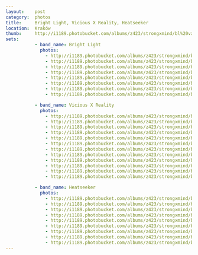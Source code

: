 ```yaml
---
layout:    post
category:  photos
title:     Bright Light, Vicious X Reality, Heatseeker
location:  Kraków
thumb:     http://i1189.photobucket.com/albums/z423/strongxmind/bl%20vxr%20heatseeker/_DSC4677-2_zpsfd91f4df.jpg
sets:
           - band_name: Bright Light
             photos: 
               - http://i1189.photobucket.com/albums/z423/strongxmind/bl%20vxr%20heatseeker/_DSC4639_zps0d80a652.jpg
               - http://i1189.photobucket.com/albums/z423/strongxmind/bl%20vxr%20heatseeker/_DSC4648_zps49006839.jpg
               - http://i1189.photobucket.com/albums/z423/strongxmind/bl%20vxr%20heatseeker/_DSC4665_zpsbe00687c.jpg
               - http://i1189.photobucket.com/albums/z423/strongxmind/bl%20vxr%20heatseeker/_DSC4652_zpsaef124ba.jpg
               - http://i1189.photobucket.com/albums/z423/strongxmind/bl%20vxr%20heatseeker/_DSC4649_zps2eef94af.jpg
               - http://i1189.photobucket.com/albums/z423/strongxmind/bl%20vxr%20heatseeker/_DSC4654_zps429f83ae.jpg
               - http://i1189.photobucket.com/albums/z423/strongxmind/bl%20vxr%20heatseeker/_DSC4650_zps3ea0f153.jpg
               - http://i1189.photobucket.com/albums/z423/strongxmind/bl%20vxr%20heatseeker/_DSC4655-2_zps5a420a7d.jpg

           - band_name: Vicious X Reality
             photos:
               - http://i1189.photobucket.com/albums/z423/strongxmind/bl%20vxr%20heatseeker/_DSC4687_zps18c2f307.jpg
               - http://i1189.photobucket.com/albums/z423/strongxmind/bl%20vxr%20heatseeker/_DSC4668_zpsd251f6d3.jpg
               - http://i1189.photobucket.com/albums/z423/strongxmind/bl%20vxr%20heatseeker/_DSC4669_zpsd658cfd3.jpg
               - http://i1189.photobucket.com/albums/z423/strongxmind/bl%20vxr%20heatseeker/_DSC4673_zps3f76907b.jpg
               - http://i1189.photobucket.com/albums/z423/strongxmind/bl%20vxr%20heatseeker/_DSC4677-2_zpsfd91f4df.jpg
               - http://i1189.photobucket.com/albums/z423/strongxmind/bl%20vxr%20heatseeker/_DSC4676_zps02753ca9.jpg
               - http://i1189.photobucket.com/albums/z423/strongxmind/bl%20vxr%20heatseeker/_DSC4679_zps13fc2f86.jpg
               - http://i1189.photobucket.com/albums/z423/strongxmind/bl%20vxr%20heatseeker/_DSC4678_zps504ef72e.jpg
               - http://i1189.photobucket.com/albums/z423/strongxmind/bl%20vxr%20heatseeker/_DSC4681_zpsa9b9811e.jpg
               - http://i1189.photobucket.com/albums/z423/strongxmind/bl%20vxr%20heatseeker/_DSC4682-2_zpsa0893605.jpg
               - http://i1189.photobucket.com/albums/z423/strongxmind/bl%20vxr%20heatseeker/_DSC4671_zps640671d1.jpg
               - http://i1189.photobucket.com/albums/z423/strongxmind/bl%20vxr%20heatseeker/_DSC4686_zps04199238.jpg

           - band_name: Heatseeker
             photos:
               - http://i1189.photobucket.com/albums/z423/strongxmind/bl%20vxr%20heatseeker/_DSC4688_zps3151c020.jpg
               - http://i1189.photobucket.com/albums/z423/strongxmind/bl%20vxr%20heatseeker/_DSC4689_zpse5802d0c.jpg
               - http://i1189.photobucket.com/albums/z423/strongxmind/bl%20vxr%20heatseeker/_DSC4690_zps21561d8f.jpg
               - http://i1189.photobucket.com/albums/z423/strongxmind/bl%20vxr%20heatseeker/_DSC4694-3_zpsf200162d.jpg
               - http://i1189.photobucket.com/albums/z423/strongxmind/bl%20vxr%20heatseeker/_DSC4696_zpse1441cd6.jpg
               - http://i1189.photobucket.com/albums/z423/strongxmind/bl%20vxr%20heatseeker/_DSC4695_zps071f6140.jpg
               - http://i1189.photobucket.com/albums/z423/strongxmind/bl%20vxr%20heatseeker/_DSC4697_zps0f0a87cb.jpg
               - http://i1189.photobucket.com/albums/z423/strongxmind/bl%20vxr%20heatseeker/_DSC4698-2_zps90871728.jpg
               - http://i1189.photobucket.com/albums/z423/strongxmind/bl%20vxr%20heatseeker/_DSC4699_zpsafa3a8a5.jpg
---
```

